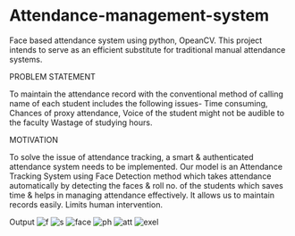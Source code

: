 # Attendance-management-system
Face based attendance system using python, OpeanCV. This project intends to serve as an efficient substitute for traditional manual attendance systems. 


PROBLEM STATEMENT

To maintain the attendance record with the conventional method of calling name of each student includes the following issues- Time consuming, Chances of proxy attendance, Voice of the student might not be audible to the faculty
Wastage of studying hours.

MOTIVATION

To solve the issue of attendance tracking, a smart & authenticated attendance system needs to be implemented. Our model is an Attendance Tracking System using Face Detection
method which takes attendance automatically by detecting the faces & roll no. of the students which saves time & helps in managing attendance effectively. It allows us to maintain records easily.
Limits human intervention.

Output
![f](https://github.com/alinasoy/Attendance-management-system/assets/127585848/c1f4435b-988c-4fec-90b4-0d2e64cc604e)
![s](https://github.com/alinasoy/Attendance-management-system/assets/127585848/12b1e2e9-9d0a-4e7d-b412-41b57ebea1ac)
![face](https://github.com/alinasoy/Attendance-management-system/assets/127585848/c1ec35b0-ed4e-43b3-ad26-1fdef277fde9)
![ph](https://github.com/alinasoy/Attendance-management-system/assets/127585848/e98654e2-0b7a-472d-8ad8-1348d4e9b7d0)
![att](https://github.com/alinasoy/Attendance-management-system/assets/127585848/984ea1ae-9fb7-4e35-94fb-d7df73afdb45)
![exel](https://github.com/alinasoy/Attendance-management-system/assets/127585848/fd560d29-e034-4533-bdff-f091a9cb0a85)
